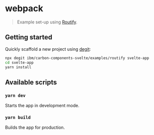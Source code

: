 # webpack

> Example set-up using [Routify](https://github.com/roxiness/routify).

## Getting started

Quickly scaffold a new project using [degit](https://github.com/Rich-Harris/degit):

```sh
npx degit ibm/carbon-components-svelte/examples/routify svelte-app
cd svelte-app
yarn install
```

## Available scripts

### `yarn dev`

Starts the app in development mode.

### `yarn build`

Builds the app for production.